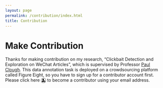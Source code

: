 ```yaml
---
layout: page
permalink: /contribution/index.html
title: Contribution
---
```


# Make Contribution

Thanks for making contribution on my research, “Clickbait Detection and Exploration on WeChat Articles”, which is supervised by Professor [Paul Clough]. This data annotation task is deployed on a crowdsourcing platform called Figure Eight, so you have to sign up for a contributor account first. Please click here [<img src="/images/signupIcon.png" alt align="absmiddle" width="16" height="16" target="_blank">] to become a contributor using your email address.






[Paul Clough]: https://www.sheffield.ac.uk/is/staff/clough
[<img src="/images/signupIcon.png" alt align="absmiddle" width="16" height="16" target="_blank">]: https://tasks.figure-eight.work/users/new

